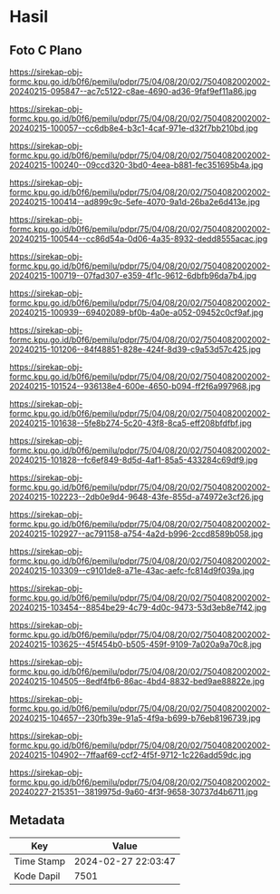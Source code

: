 # Hasil

## Foto C Plano

https://sirekap-obj-formc.kpu.go.id/b0f6/pemilu/pdpr/75/04/08/20/02/7504082002002-20240215-095847--ac7c5122-c8ae-4690-ad36-9faf9ef11a86.jpg

https://sirekap-obj-formc.kpu.go.id/b0f6/pemilu/pdpr/75/04/08/20/02/7504082002002-20240215-100057--cc6db8e4-b3c1-4caf-971e-d32f7bb210bd.jpg

https://sirekap-obj-formc.kpu.go.id/b0f6/pemilu/pdpr/75/04/08/20/02/7504082002002-20240215-100240--09ccd320-3bd0-4eea-b881-fec351695b4a.jpg

https://sirekap-obj-formc.kpu.go.id/b0f6/pemilu/pdpr/75/04/08/20/02/7504082002002-20240215-100414--ad899c9c-5efe-4070-9a1d-26ba2e6d413e.jpg

https://sirekap-obj-formc.kpu.go.id/b0f6/pemilu/pdpr/75/04/08/20/02/7504082002002-20240215-100544--cc86d54a-0d06-4a35-8932-dedd8555acac.jpg

https://sirekap-obj-formc.kpu.go.id/b0f6/pemilu/pdpr/75/04/08/20/02/7504082002002-20240215-100719--07fad307-e359-4f1c-9612-6dbfb96da7b4.jpg

https://sirekap-obj-formc.kpu.go.id/b0f6/pemilu/pdpr/75/04/08/20/02/7504082002002-20240215-100939--69402089-bf0b-4a0e-a052-09452c0cf9af.jpg

https://sirekap-obj-formc.kpu.go.id/b0f6/pemilu/pdpr/75/04/08/20/02/7504082002002-20240215-101206--84f48851-828e-424f-8d39-c9a53d57c425.jpg

https://sirekap-obj-formc.kpu.go.id/b0f6/pemilu/pdpr/75/04/08/20/02/7504082002002-20240215-101524--936138e4-600e-4650-b094-ff2f6a997968.jpg

https://sirekap-obj-formc.kpu.go.id/b0f6/pemilu/pdpr/75/04/08/20/02/7504082002002-20240215-101638--5fe8b274-5c20-43f8-8ca5-eff208bfdfbf.jpg

https://sirekap-obj-formc.kpu.go.id/b0f6/pemilu/pdpr/75/04/08/20/02/7504082002002-20240215-101828--fc6ef849-8d5d-4af1-85a5-433284c69df9.jpg

https://sirekap-obj-formc.kpu.go.id/b0f6/pemilu/pdpr/75/04/08/20/02/7504082002002-20240215-102223--2db0e9d4-9648-43fe-855d-a74972e3cf26.jpg

https://sirekap-obj-formc.kpu.go.id/b0f6/pemilu/pdpr/75/04/08/20/02/7504082002002-20240215-102927--ac791158-a754-4a2d-b996-2ccd8589b058.jpg

https://sirekap-obj-formc.kpu.go.id/b0f6/pemilu/pdpr/75/04/08/20/02/7504082002002-20240215-103309--c9101de8-a71e-43ac-aefc-fc814d9f039a.jpg

https://sirekap-obj-formc.kpu.go.id/b0f6/pemilu/pdpr/75/04/08/20/02/7504082002002-20240215-103454--8854be29-4c79-4d0c-9473-53d3eb8e7f42.jpg

https://sirekap-obj-formc.kpu.go.id/b0f6/pemilu/pdpr/75/04/08/20/02/7504082002002-20240215-103625--45f454b0-b505-459f-9109-7a020a9a70c8.jpg

https://sirekap-obj-formc.kpu.go.id/b0f6/pemilu/pdpr/75/04/08/20/02/7504082002002-20240215-104505--8edf4fb6-86ac-4bd4-8832-bed9ae88822e.jpg

https://sirekap-obj-formc.kpu.go.id/b0f6/pemilu/pdpr/75/04/08/20/02/7504082002002-20240215-104657--230fb39e-91a5-4f9a-b699-b76eb8196739.jpg

https://sirekap-obj-formc.kpu.go.id/b0f6/pemilu/pdpr/75/04/08/20/02/7504082002002-20240215-104902--7ffaaf69-ccf2-4f5f-9712-1c226add59dc.jpg

https://sirekap-obj-formc.kpu.go.id/b0f6/pemilu/pdpr/75/04/08/20/02/7504082002002-20240227-215351--3819975d-9a60-4f3f-9658-30737d4b6711.jpg


## Metadata

| Key        | Value               |
| ---------- | ------------------- |
| Time Stamp | 2024-02-27 22:03:47 |
| Kode Dapil | 7501                |




